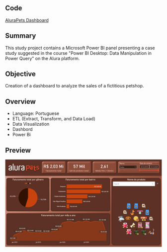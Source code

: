 ## Code
[AluraPets Dashboard](https://app.powerbi.com/view?r=eyJrIjoiNGQ2OTRhYWYtOWY2Yy00MGE5LWJlNjctNzM0ZTkxMjI3M2IyIiwidCI6ImMzN2IzN2EzLWU5ZTItNDJmOS1iYzY3LTRiOWI3MzhlMWRmMCJ9&pageName=ReportSection)

## Summary
This study project contains a Microsoft Power BI panel presenting a case study suggested in the course "Power BI Desktop: Data Manipulation in Power Query" on the Alura platform.

## Objective
Creation of a dashboard to analyze the sales of a fictitious petshop.

## Overview
* Language: Portuguese
* ETL (Extract, Transform, and Data Load)
* Data Visualization
* Dashbord
* Power Bi

## Preview
![imagem](https://github.com/eduardoksmello/dashboard_petshop_alura/blob/main/dashboard_alurapets.PNG)
